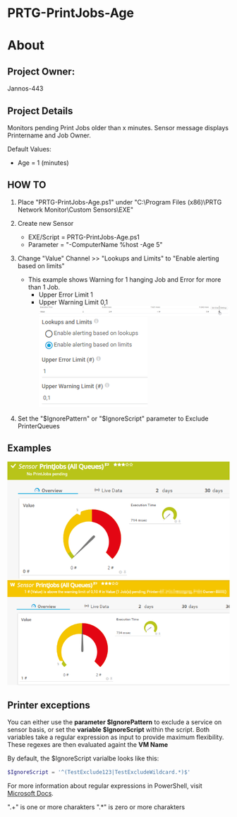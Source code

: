 # PRTG-PrintJobs-Age
# About

## Project Owner:

Jannos-443

## Project Details

Monitors pending Print Jobs older than x minutes.
Sensor message displays Printername and Job Owner.

Default Values:
- Age = 1 (minutes)

## HOW TO

1. Place "PRTG-PrintJobs-Age.ps1" under "C:\Program Files (x86)\PRTG Network Monitor\Custom Sensors\EXE"

2. Create new Sensor 
   - EXE/Script = PRTG-PrintJobs-Age.ps1
   - Parameter = "-ComputerName %host -Age 5"

3. Change "Value" Channel >> "Lookups and Limits" to "Enable alerting based on limits" 
   - This example shows Warning for 1 hanging Job and Error for more than 1 Job.
     - Upper Error Limit 1
     - Upper Warning Limit 0,1
![PRTG-PrintJobs-Age](media/Sensor-Limit-Channel.png)
![PRTG-PrintJobs-Age](media/Sensor-Limit.png)

4. Set the "$IgnorePattern" or "$IgnoreScript" parameter to Exclude PrinterQueues

## Examples
![PRTG-PrintJobs-Age](media/Print_Limit_OK.png)
![PRTG-PrintJobs-Age](media/Print_Limit_Warning.png)

Printer exceptions
------------------
You can either use the **parameter $IgnorePattern** to exclude a service on sensor basis, or set the **variable $IgnoreScript** within the script. Both variables take a regular expression as input to provide maximum flexibility. These regexes are then evaluated againt the **VM Name**

By default, the $IgnoreScript varialbe looks like this:

```powershell
$IgnoreScript = '^(TestExclude123|TestExcludeWildcard.*)$'
```

For more information about regular expressions in PowerShell, visit [Microsoft Docs](https://docs.microsoft.com/en-us/powershell/module/microsoft.powershell.core/about/about_regular_expressions).

".+" is one or more charakters
".*" is zero or more charakters
